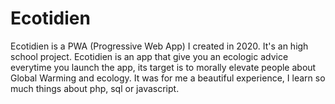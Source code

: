# Ecotidien
Ecotidien is a PWA (Progressive Web App) I created in 2020. It's an high school project. Ecotidien is an app that give you an ecologic advice everytime you launch the app, its target is to morally elevate people about Global Warming and ecology.
It was for me a beautiful experience, I learn so much things about php, sql or javascript.
